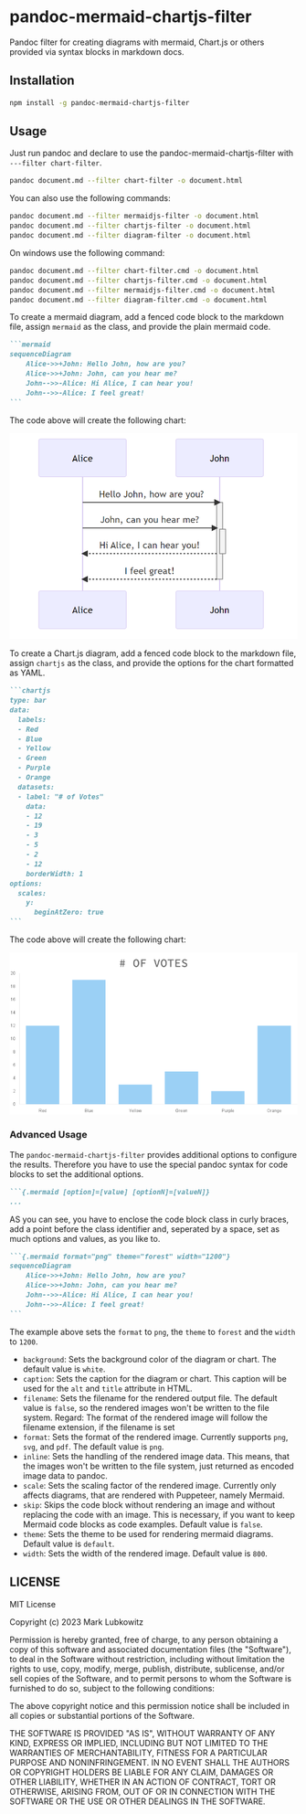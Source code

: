 # pandoc-mermaid-chartjs-filter

Pandoc filter for creating diagrams with mermaid, Chart.js or others provided via syntax blocks in markdown docs.

## Installation

```sh
npm install -g pandoc-mermaid-chartjs-filter
```

## Usage

Just run pandoc and declare to use the pandoc-mermaid-chartjs-filter with `---filter chart-filter`.

```sh
pandoc document.md --filter chart-filter -o document.html
```

You can also use the following commands:

```sh
pandoc document.md --filter mermaidjs-filter -o document.html
pandoc document.md --filter chartjs-filter -o document.html
pandoc document.md --filter diagram-filter -o document.html
```

On windows use the following command:

```sh
pandoc document.md --filter chart-filter.cmd -o document.html
pandoc document.md --filter chartjs-filter.cmd -o document.html
pandoc document.md --filter mermaidjs-filter.cmd -o document.html
pandoc document.md --filter diagram-filter.cmd -o document.html
```


To create a mermaid diagram, add a fenced code block to the markdown file, assign `mermaid` as the class, and provide the plain mermaid code.

~~~markdown
```mermaid
sequenceDiagram
    Alice->>+John: Hello John, how are you?
    Alice->>+John: John, can you hear me?
    John-->>-Alice: Hi Alice, I can hear you!
    John-->>-Alice: I feel great!
```
~~~

The code above will create the following chart:

![](example-mermaid.png)

To create a Chart.js diagram, add a fenced code block to the markdown file, assign `chartjs` as the class, and provide the options for the chart formatted as YAML.

~~~markdown
```chartjs
type: bar
data:
  labels:
  - Red
  - Blue
  - Yellow
  - Green
  - Purple
  - Orange
  datasets:
  - label: "# of Votes"
    data:
    - 12
    - 19
    - 3
    - 5
    - 2
    - 12
    borderWidth: 1
options:
  scales:
    y:
      beginAtZero: true
```
~~~

The code above will create the following chart:

![](example-chartjs.png)

### Advanced Usage

The `pandoc-mermaid-chartjs-filter` provides additional options to configure the results. Therefore you have to use the special pandoc syntax for code blocks to set the additional options.

~~~markdown
```{.mermaid [option]=[value] [optionN]=[valueN]}
...
~~~

AS you can see, you have to enclose the code block class in curly braces, add a point before the class identifier and, seperated by a space, set as much options and values, as you like to.

~~~markdown
```{.mermaid format="png" theme="forest" width="1200"}
sequenceDiagram
    Alice->>+John: Hello John, how are you?
    Alice->>+John: John, can you hear me?
    John-->>-Alice: Hi Alice, I can hear you!
    John-->>-Alice: I feel great!
```
~~~

The example above sets the `format` to `png`, the `theme` to `forest` and the `width` to `1200`.

- `background`: Sets the background color of the diagram or chart. The default value is `white`.
- `caption`: Sets the caption for the diagram or chart. This caption will be used for the `alt` and `title` attribute in HTML.
- `filename`: Sets the filename for the rendered output file. The default value is `false`, so the rendered images won't be written to the file system. Regard: The format of the rendered image will follow the filename extension, if the filename is set
- `format`: Sets the format of the rendered image. Currently supports `png`, `svg`, and `pdf`. The default value is `png`.
- `inline`: Sets the handling of the rendered image data. This means, that the images won't be written to the file system, just returned as encoded image data to pandoc.
- `scale`: Sets the scaling factor of the rendered image. Currently only affects diagrams, that are rendered with Puppeteer, namely Mermaid.
- `skip`: Skips the code block without rendering an image and without replacing the code with an image. This is necessary, if you want to keep Mermaid code blocks as code examples. Default value is `false`.
- `theme`: Sets the theme to be used for rendering mermaid diagrams. Default value is `default`.
- `width`: Sets the width of the rendered image. Default value is `800`.

## LICENSE

MIT License

Copyright (c) 2023 Mark Lubkowitz

Permission is hereby granted, free of charge, to any person obtaining a copy
of this software and associated documentation files (the "Software"), to deal
in the Software without restriction, including without limitation the rights
to use, copy, modify, merge, publish, distribute, sublicense, and/or sell
copies of the Software, and to permit persons to whom the Software is
furnished to do so, subject to the following conditions:

The above copyright notice and this permission notice shall be included in all
copies or substantial portions of the Software.

THE SOFTWARE IS PROVIDED "AS IS", WITHOUT WARRANTY OF ANY KIND, EXPRESS OR
IMPLIED, INCLUDING BUT NOT LIMITED TO THE WARRANTIES OF MERCHANTABILITY,
FITNESS FOR A PARTICULAR PURPOSE AND NONINFRINGEMENT. IN NO EVENT SHALL THE
AUTHORS OR COPYRIGHT HOLDERS BE LIABLE FOR ANY CLAIM, DAMAGES OR OTHER
LIABILITY, WHETHER IN AN ACTION OF CONTRACT, TORT OR OTHERWISE, ARISING FROM,
OUT OF OR IN CONNECTION WITH THE SOFTWARE OR THE USE OR OTHER DEALINGS IN THE
SOFTWARE.

